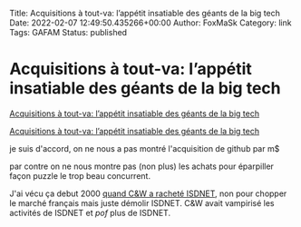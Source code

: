 Title: Acquisitions à tout-va: l’appétit insatiable des géants de la big tech
Date: 2022-02-07 12:49:50.435266+00:00
Author: FoxMaSk 
Category: link
Tags: GAFAM
Status: published


# Acquisitions à tout-va: l’appétit insatiable des géants de la big tech

[Acquisitions à tout-va: l’appétit insatiable des géants de la big tech](None)

[Acquisitions à tout-va: l’appétit insatiable des géants de la big tech](https://sebsauvage.net/links/?sWjUZQ)

je suis d&#39;accord, on ne nous a pas montré l&#39;acquisition de github par m$

par contre on ne nous montre pas (non plus) les achats pour éparpiller façon puzzle le trop beau concurrent.

J&#39;ai vécu ça debut 2000 [quand C&amp;W a racheté ISDNET](https://www.reseaux-telecoms.net/actualites/lire-cable-et-wireless-rachet-xe8-te-isdnet-5694.html), non pour chopper le marché français mais juste démolir ISDNET. C&amp;W avait vampirisé les activités de ISDNET et *pof* plus de ISDNET.